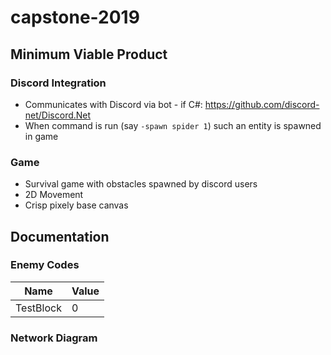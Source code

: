 # capstone-2019

## Minimum Viable Product
### Discord Integration
* Communicates with Discord via bot - if C#: https://github.com/discord-net/Discord.Net
* When command is run (say `-spawn spider 1`) such an entity is spawned in game
### Game
* Survival game with obstacles spawned by discord users
* 2D Movement
* Crisp pixely base canvas

## Documentation
### Enemy Codes
| Name      | Value |
|-----------|-------|
| TestBlock | 0     |
### Network Diagram
[logo]: https://github.com/32BitFlame/capstone-2019/raw/master/Untitled.png "Network Diagram"
